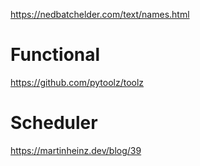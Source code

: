 https://nedbatchelder.com/text/names.html

# Functional
https://github.com/pytoolz/toolz

# Scheduler
https://martinheinz.dev/blog/39